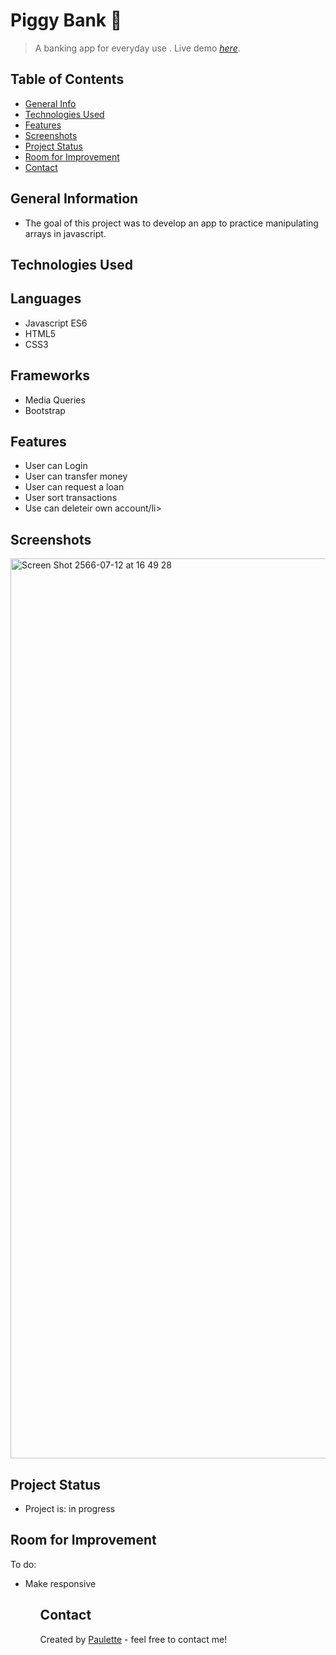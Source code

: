 # Piggy Bank 🐷
> A banking app for everyday use . 
> Live demo [_here_](https://piggys-bank.netlify.app/). 




## Table of Contents
* [General Info](#general-information)
* [Technologies Used](#technologies-used)
* [Features](#features)
* [Screenshots](#screenshots)
* [Project Status](#project-status)
* [Room for Improvement](#room-for-improvement)
* [Contact](#contact)


## General Information
<ul><li>The goal of this project was to develop an app to practice manipulating arrays in javascript. </li></ul>


## Technologies Used

## Languages
<ul>
  <li>Javascript ES6</li>
  <li>HTML5</li>
  <li>CSS3</li></ul>
  
  ## Frameworks
<ul>
<li>Media Queries</li>
  <li>Bootstrap</li>
  </ul>
  

## Features
<ul>
  <li>User can Login </li>
  <li>User can transfer money</li>
  <li>User can request a loan</li>
  <li>User sort transactions</li>
<li>Use can deleteir own account/li></ul>




## Screenshots


<img width="1440" alt="Screen Shot 2566-07-12 at 16 49 28" src="https://github.com/Paulette-Zaldivar-Flores/Dough/assets/96970580/e4afa189-5f41-4451-861d-d3aee67a50bc">





## Project Status
<ul>
<li>Project is: in progress</li></ul>


## Room for Improvement

To do:
<ul>
  <li>Make responsive</li>
   <ul>


## Contact
Created by [Paulette](https://paulette-zaldivar-flores.netlify.app/) - feel free to contact me!
